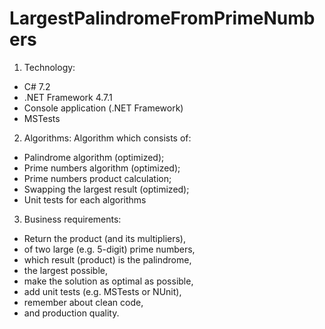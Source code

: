 # LargestPalindromeFromPrimeNumbers

1. Technology:

- C# 7.2
- .NET Framework 4.7.1
- Console application (.NET Framework)
- MSTests

2. Algorithms:
Algorithm which consists of:

- Palindrome algorithm (optimized);
- Prime numbers algorithm (optimized);
- Prime numbers product calculation;
- Swapping the largest result (optimized);
- Unit tests for each algorithms

3. Business requirements:

- Return the product (and its multipliers),
- of two large (e.g. 5-digit) prime numbers,
- which result (product) is the palindrome,
- the largest possible,
- make the solution as optimal as possible,
- add unit tests (e.g. MSTests or NUnit),
- remember about clean code,
- and production quality.
